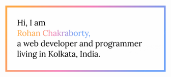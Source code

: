<a href="https://twitter.com/rohanchkrabrty" target="_blank"><img src="/intro.gif" alt="Hi, I am Rohan Chakraborty, a web developer and programmer living in Kolkata, India."></a>

